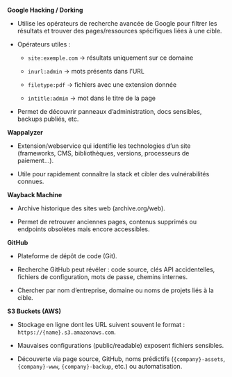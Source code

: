 **Google Hacking / Dorking**

- Utilise les opérateurs de recherche avancée de Google pour filtrer les résultats et trouver des pages/ressources spécifiques liées à une cible.
    
- Opérateurs utiles :
    
    - `site:exemple.com` → résultats uniquement sur ce domaine
        
    - `inurl:admin` → mots présents dans l’URL
        
    - `filetype:pdf` → fichiers avec une extension donnée
        
    - `intitle:admin` → mot dans le titre de la page
        
- Permet de découvrir panneaux d’administration, docs sensibles, backups publiés, etc.
    

**Wappalyzer**

- Extension/webservice qui identifie les technologies d’un site (frameworks, CMS, bibliothèques, versions, processeurs de paiement…).
    
- Utile pour rapidement connaître la stack et cibler des vulnérabilités connues.
    

**Wayback Machine**

- Archive historique des sites web (archive.org/web).
    
- Permet de retrouver anciennes pages, contenus supprimés ou endpoints obsolètes mais encore accessibles.
    

**GitHub**

- Plateforme de dépôt de code (Git).
    
- Recherche GitHub peut révéler : code source, clés API accidentelles, fichiers de configuration, mots de passe, chemins internes.
    
- Chercher par nom d’entreprise, domaine ou noms de projets liés à la cible.
    

**S3 Buckets (AWS)**

- Stockage en ligne dont les URL suivent souvent le format : `https://{name}.s3.amazonaws.com`.
    
- Mauvaises configurations (public/readable) exposent fichiers sensibles.
    
- Découverte via page source, GitHub, noms prédictifs (`{company}-assets`, `{company}-www`, `{company}-backup`, etc.) ou automatisation.